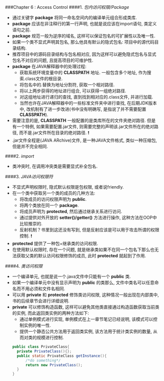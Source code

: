 ###Chapter 6 : Access Control
####1. _包内访问权限/Package_
+ 通过关键字 **package** 将同一命名空间内的编译单元组合形成类库. 
+ **package** 应该在非注释行的第一行声明, 也就是说应该在import语句, 类定义语句之前. 
+ **package** 规范一般为逆序的域名, 这样可以保证包名的可扩展性以及唯一性. 
+ 如果一个类不显式声明其包名, 那么他具有默认的隐式包名: 项目中的源代码目录结构. 
+ 推荐项目中的源码目录结构与包名相对应, 因为这样可以避免隐式包名与显式包名不对应的问题, 且提高项目的可维护性. 
+ **package** 在JAVA解释器中的处理过程: 
    + 获取系统环境变量中的 **CLASSPATH** 地址. 一般包含多个地址, 作为搜索.class文件的根目录. 
    + 将包名中的.替换为地址分割符, 获取一个相对路径. 
    + 将以上两步获得的地址进行组合, 可以获得一组绝对路径. 
    + 对这组地址进行递归的查找, 直到找到相对应的.class文件, 并进行加载. 
    + 当然也许在JAVA解释器中的一些标准文件夹中进行查找, 在后期JDK版本中, 改机制有了进一步改进(书中没有明确写, 是指说了并不需要配置 **CLASSPATH**). 
+ 需要注意的是, **CLASSPATH** 一般配置的是类库所在的文件夹绝对路径. 但是有一个特例, 如果需要配置.jar文件, 则需要完整的声明该.jar文件所在的绝对路径, 而不是.jar文件所在目录的绝对路径. :heavy_exclamation_mark:
+ .jar文件全程是(JAVA ARchive)文件, 是一种JAVA文件格式, 类似一种压缩包, 但是并不完全相同. 
    
####2. _import_
+ 类冲突时, 在调用冲突类是需要显式补全包名. 

####3. _JAVA访问权限符_
+ 不显式声明权限时, 隐式默认权限是包权限, 或者说friendly. 
+ 在一个类中获取另一个类的成员的几种方法: 
    + 将改成员的访问权限声明为 **public**. 
    + 将两个类放在同一个 **package**. 
    + 将成员声明为 **protected**, 然后通过继承关系进行访问. 
    + 通过提供对外开放的 **setter()/getter()** 方法进行操作, 这种方法在OOP中比较推崇的. 
    + 反射机制？书里到这还没有写到, 但是反射应该是可以用于攻击所谓的权限控制. :heavy_exclamation_mark:
+ **protected** 提供了一种包+继承类的访问权限. 
+ 在使用默认权限时, 存在一个问题, 就是继承类如果不在同一个包名下那么也无法获取父类的默认访问权限修饰的成员, 此时 **protected** 就起到了作用. 

####4. _类访问权限_
+ 一个编译单元, 也就是说一个.java文件中只能有一个 **public** 类. 
+ 如果一个编译单元中没有显示声明为 **public** 的类那么, 文件中类名可以任意命名而不用必须和文件名相同. 
+ 可以用 **private** 和 **protected** 修饰类访问权限, 这种情况一般出现在内部类中, 书的后续章节会进行详细说明. 
+ **private** 可以修饰构造函数, 这样可以避免其他类直接通过构造函数获取当前类的实例, 而此返回类实例的两种方法如下:
    + 通过单例模式进行实现, 单例模式在上一章节笔记已经说明, 该模式可以控制实例的唯一性. 
    + 提供一个静态公共方法用于返回类实例, 该方法用于统计类实例的数量, 从而对类的规模进行控制. 
    ```java
    public class PrivateClass{
      private PrivateClass(){}; 
      public static PrivateClass getInstance(){
          /*do something*/
          return new PrivateClass();
      }
    }
    ```